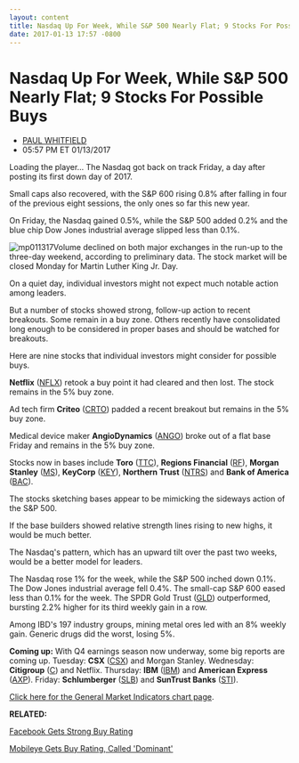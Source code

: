 ```yaml
---
layout: content
title: Nasdaq Up For Week, While S&P 500 Nearly Flat; 9 Stocks For Possible Buys
date: 2017-01-13 17:57 -0800
---
```



Nasdaq Up For Week, While S&P 500 Nearly Flat; 9 Stocks For Possible Buys
==========================================================================




* [PAUL WHITFIELD](https://www.investors.com/author/whitfieldp/ "Posts by PAUL WHITFIELD")
* 05:57 PM ET 01/13/2017




Loading the player...
The Nasdaq got back on track Friday, a day after posting its first down day of 2017.


Small caps also recovered, with the S&P 600 rising 0.8% after falling in four of the previous eight sessions, the only ones so far this new year.


On Friday, the Nasdaq gained 0.5%, while the S&P 500 added 0.2% and the blue chip Dow Jones industrial average slipped less than 0.1%.


![mp011317](https://www.investors.com/wp-content/uploads/2017/01/MP011317-192x300.png)Volume declined on both major exchanges in the run-up to the three-day weekend, according to preliminary data. The stock market will be closed Monday for Martin Luther King Jr. Day.


On a quiet day, individual investors might not expect much notable action among leaders.


But a number of stocks showed strong, follow-up action to recent breakouts. Some remain in a buy zone. Others recently have consolidated long enough to be considered in proper bases and should be watched for breakouts.


Here are nine stocks that individual investors might consider for possible buys.


**Netflix** ([NFLX](https://research.investors.com/quote.aspx?symbol=NFLX)) retook a buy point it had cleared and then lost. The stock remains in the 5% buy zone.


Ad tech firm **Criteo** ([CRTO](https://research.investors.com/quote.aspx?symbol=CRTO)) padded a recent breakout but remains in the 5% buy zone.


Medical device maker **AngioDynamics** ([ANGO](https://research.investors.com/quote.aspx?symbol=ANGO)) broke out of a flat base Friday and remains in the 5% buy zone.


Stocks now in bases include **Toro** ([TTC](https://research.investors.com/quote.aspx?symbol=TTC)), **Regions Financial** ([RF](https://research.investors.com/quote.aspx?symbol=RF)), **Morgan Stanley** ([MS](https://research.investors.com/quote.aspx?symbol=MS)), **KeyCorp** ([KEY](https://research.investors.com/quote.aspx?symbol=KEY)), **Northern Trust** ([NTRS](https://research.investors.com/quote.aspx?symbol=NTRS)) and **Bank of America** ([BAC](https://research.investors.com/quote.aspx?symbol=BAC)).


The stocks sketching bases appear to be mimicking the sideways action of the S&P 500.


If the base builders showed relative strength lines rising to new highs, it would be much better.


The Nasdaq's pattern, which has an upward tilt over the past two weeks, would be a better model for leaders.


The Nasdaq rose 1% for the week, while the S&P 500 inched down 0.1%. The Dow Jones industrial average fell 0.4%. The small-cap S&P 600 eased less than 0.1% for the week. The SPDR Gold Trust ([GLD](https://research.investors.com/quote.aspx?symbol=GLD)) outperformed, bursting 2.2% higher for its third weekly gain in a row.


Among IBD's 197 industry groups, mining metal ores led with an 8% weekly gain. Generic drugs did the worst, losing 5%.


**Coming up:** With Q4 earnings season now underway, some big reports are coming up. Tuesday: **CSX** ([CSX](https://research.investors.com/quote.aspx?symbol=CSX)) and Morgan Stanley. Wednesday: **Citigroup** ([C](https://research.investors.com/quote.aspx?symbol=C)) and Netflix. Thursday: **IBM** ([IBM](https://research.investors.com/quote.aspx?symbol=IBM)) and **American Express** ([AXP](https://research.investors.com/quote.aspx?symbol=AXP)). Friday: **Schlumberger** ([SLB](https://research.investors.com/quote.aspx?symbol=SLB)) and **SunTrust Banks** ([STI](https://research.investors.com/quote.aspx?symbol=STI)).


[Click here for the General Market Indicators chart page](https://www.investors.com/wp-content/uploads/2017/01/GMI_011617.pdf).


**RELATED:**


[Facebook Gets Strong Buy Rating](https://www.investors.com/news/technology/facebook-gets-strong-buy-rating-on-high-expectations-for-2017/)


[Mobileye Gets Buy Rating, Called 'Dominant'](https://www.investors.com/news/technology/mobileye-laps-competition-in-driverless-car-field-gets-buy-rating/)




